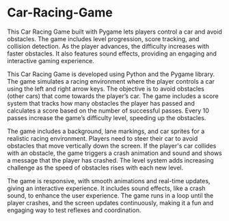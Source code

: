 # Car-Racing-Game
This Car Racing Game built with Pygame lets players control a car and avoid obstacles. The game includes level progression, score tracking, and collision detection. As the player advances, the difficulty increases with faster obstacles. It also features sound effects, providing an engaging and interactive gaming experience.

This Car Racing Game is developed using Python and the Pygame library. The game simulates a racing environment where the player controls a car using the left and right arrow keys. The objective is to avoid obstacles (other cars) that come towards the player’s car. The game includes a score system that tracks how many obstacles the player has passed and calculates a score based on the number of successful passes. Every 10 passes increase the game’s difficulty level, speeding up the obstacles.

The game includes a background, lane markings, and car sprites for a realistic racing environment. Players need to steer their car to avoid obstacles that move vertically down the screen. If the player's car collides with an obstacle, the game triggers a crash animation and sound and shows a message that the player has crashed. The level system adds increasing challenge as the speed of obstacles rises with each new level.

The game is responsive, with smooth animations and real-time updates, giving an interactive experience. It includes sound effects, like a crash sound, to enhance the user experience. The game runs in a loop until the player crashes, and the screen updates continuously, making it a fun and engaging way to test reflexes and coordination.
